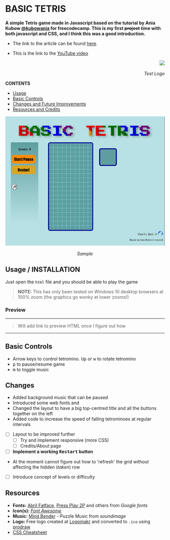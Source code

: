 # BASIC TETRIS
**A simple Tetris game made in Javascript based on the tutorial by Ania Kubow [@kubowania](https://github.com/kubowania) for freecodecamp. This is my first ~~project~~ time with both javascript and CSS, and I think this was a good introduction.**

- The link to the article can be found [here](https://www.freecodecamp.org/news/learn-javascript-by-creating-a-tetris-game/).

- This is the link to the [YouTube video](https://www.youtube.com/watch?v=rAUn1Lom6dw)

<p align="right"> <img src='LogoMakr_0nVUmr.png' width='75px'> </p> <p align="right"><em>Test Logo</em> </p>

**CONTENTS**
- [Usage](#usage)
- [Basic Controls](#basic-controls)
- [Changes and Future Improvements](#changes)
- [Resources and Credits](#resources)

<p align="center"> <img src='screen.png'> </p> <p align="center"><em>Sample</em> </p>

## Usage / INSTALLATION
Just open the `html` file and you should be able to play the game
>**NOTE:** This has only been tested on Windows 10 desktop browsers at 100% zoom (the graphics go wonky at lower zooms!)

### Preview
---
> Will add link to preview HTML once I figure out how
---

## Basic Controls
- Arrow keys to control tetromino. <kbd>Up</kbd> or <kbd>w</kbd> to rotate tetromino
- <kbd>p</kbd> to pause/resume game
- <kbd>m</kbd> to toggle music

## Changes
- Added background music that can be paused
- Introduced some web fonts and 
- Changed the layout to have a big top-centred title and all the buttons together on the left 
- Added code to increase the speed of falling tetrominoes at regular intervals
- [ ] Layout to be improved further
    - [ ] Try and implement responsive (more CSS)
    - [ ] Credits/About page
- [ ] **Implement a working <kbd>Restart</kbd> button**
 - At the moment cannot figure out how to 'refresh' the grid without affecting the hidden (*taken*) row
- [ ] Introduce concept of levels or difficulty

## Resources
- **Fonts:** [Abril Fatface](https://fonts.google.com/specimen/Abril+Fatface), [Press Play 2P](https://fonts.google.com/specimen/Press+Start+2P?category=Serif,Sans+Serif,Display,Monospace#pairings) and others from *Google fonts*
- **Icon(s):** *[Font Awesome](https://fontawesome.com/start)*
- **Music:** [Mind Bender](https://soundimage.org/puzzle-music/) - Puzzle Music from *soundimage*
- **Logo:** Free logo created at [Logomakr](https://logomakr.com/) and converted to `.ico` using [prodraw](http://www.prodraw.net/favicon/generator.php)
- [CSS Cheatsheet](https://www.w3schools.com/css/default.asp)